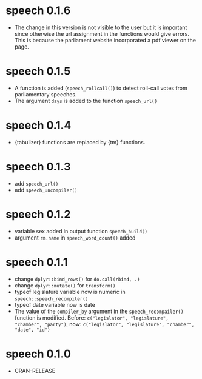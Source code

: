 # speech 0.1.6

* The change in this version is not visible to the user but it is important since otherwise the url assignment in the functions would give errors. This is because the parliament website incorporated a pdf viewer on the page.


# speech 0.1.5

* A function is added (`speech_rollcall()`) to detect roll-call votes from parliamentary speeches.
* The argument `days` is added to the function `speech_url()`


# speech 0.1.4

* {tabulizer} functions are replaced by {tm} functions.


# speech 0.1.3

 * add `speech_url()`
 * add `speech_uncompiler()`

# speech 0.1.2

* variable sex added in output function `speech_build()`
* argument `rm.name` in `speech_word_count()` added

# speech 0.1.1

* change `dplyr::bind_rows()` for `do.call(rbind, .)`
* change `dplyr::mutate()` for `transform()`
* typeof legislature variable now is numeric in `speech::speech_recompiler()`
* typeof date variable now is date
* The value of the `compiler_by` argument in the `speech_recompailer()` function is modified. 
Before: `c("legislator", "legislature", "chamber", "party")`, now: `c("legislator", "legislature", "chamber", "date", "id")`


# speech 0.1.0

* CRAN-RELEASE

